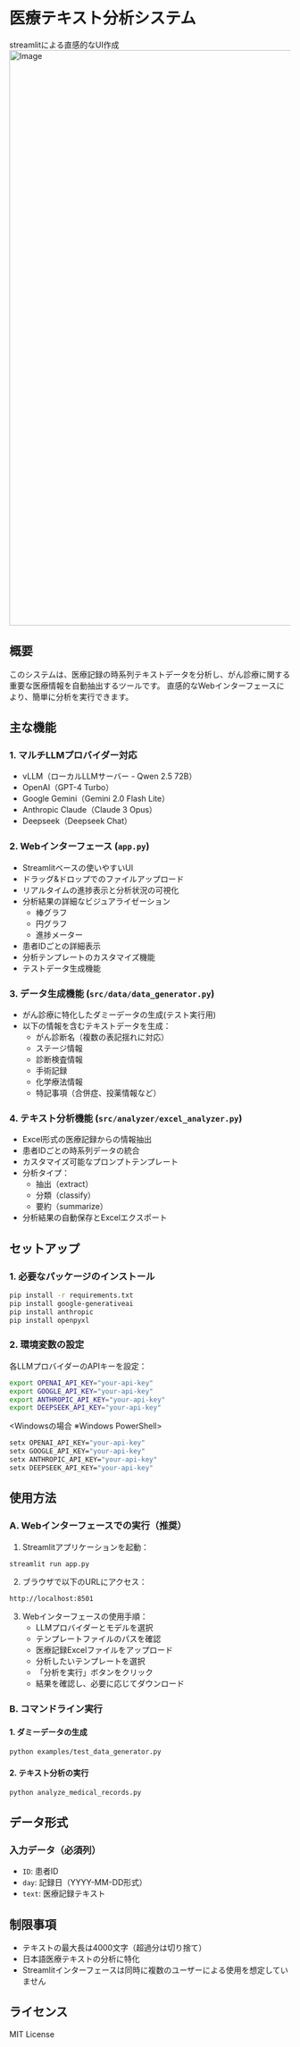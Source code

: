 # 医療テキスト分析システム

streamlitによる直感的なUI作成
<img width="1030" alt="Image" src="https://github.com/user-attachments/assets/5695a8ae-3816-4e12-acc0-ab41d5404873" />

## 概要
このシステムは、医療記録の時系列テキストデータを分析し、がん診療に関する重要な医療情報を自動抽出するツールです。
直感的なWebインターフェースにより、簡単に分析を実行できます。

## 主な機能

### 1. マルチLLMプロバイダー対応
- vLLM（ローカルLLMサーバー - Qwen 2.5 72B）
- OpenAI（GPT-4 Turbo）
- Google Gemini（Gemini 2.0 Flash Lite）
- Anthropic Claude（Claude 3 Opus）
- Deepseek（Deepseek Chat）

### 2. Webインターフェース (`app.py`)
- Streamlitベースの使いやすいUI
- ドラッグ&ドロップでのファイルアップロード
- リアルタイムの進捗表示と分析状況の可視化
- 分析結果の詳細なビジュアライゼーション
  - 棒グラフ
  - 円グラフ
  - 進捗メーター
- 患者IDごとの詳細表示
- 分析テンプレートのカスタマイズ機能
- テストデータ生成機能

### 3. データ生成機能 (`src/data/data_generator.py`)
- がん診療に特化したダミーデータの生成(テスト実行用)
- 以下の情報を含むテキストデータを生成：
  - がん診断名（複数の表記揺れに対応）
  - ステージ情報
  - 診断検査情報
  - 手術記録
  - 化学療法情報
  - 特記事項（合併症、投薬情報など）

### 4. テキスト分析機能 (`src/analyzer/excel_analyzer.py`)
- Excel形式の医療記録からの情報抽出
- 患者IDごとの時系列データの統合
- カスタマイズ可能なプロンプトテンプレート
- 分析タイプ：
  - 抽出（extract）
  - 分類（classify）
  - 要約（summarize）
- 分析結果の自動保存とExcelエクスポート

## セットアップ

### 1. 必要なパッケージのインストール
```bash
pip install -r requirements.txt
pip install google-generativeai
pip install anthropic
pip install openpyxl
```

### 2. 環境変数の設定
各LLMプロバイダーのAPIキーを設定：
```bash
export OPENAI_API_KEY="your-api-key"
export GOOGLE_API_KEY="your-api-key"
export ANTHROPIC_API_KEY="your-api-key"
export DEEPSEEK_API_KEY="your-api-key"
```

<Windowsの場合 ※Windows PowerShell>
```bash
setx OPENAI_API_KEY="your-api-key"
setx GOOGLE_API_KEY="your-api-key"
setx ANTHROPIC_API_KEY="your-api-key"
setx DEEPSEEK_API_KEY="your-api-key"
```

## 使用方法

### A. Webインターフェースでの実行（推奨）

1. Streamlitアプリケーションを起動：
```bash
streamlit run app.py
```

2. ブラウザで以下のURLにアクセス：
```
http://localhost:8501
```

3. Webインターフェースの使用手順：
   - LLMプロバイダーとモデルを選択
   - テンプレートファイルのパスを確認
   - 医療記録Excelファイルをアップロード
   - 分析したいテンプレートを選択
   - 「分析を実行」ボタンをクリック
   - 結果を確認し、必要に応じてダウンロード

### B. コマンドライン実行

#### 1. ダミーデータの生成
```bash
python examples/test_data_generator.py
```

#### 2. テキスト分析の実行
```bash
python analyze_medical_records.py
```

## データ形式

### 入力データ（必須列）
- `ID`: 患者ID
- `day`: 記録日（YYYY-MM-DD形式）
- `text`: 医療記録テキスト

## 制限事項
- テキストの最大長は4000文字（超過分は切り捨て）
- 日本語医療テキストの分析に特化
- Streamlitインターフェースは同時に複数のユーザーによる使用を想定していません

## ライセンス
MIT License


